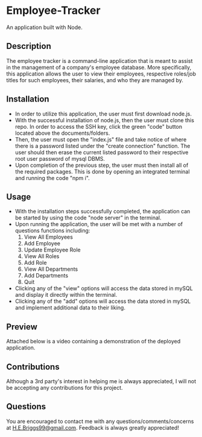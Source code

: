 # Employee-Tracker
An application built with Node.

## Description 
The employee tracker is a command-line application that is meant to assist in the management of a company's employee database. More specifically, this application allows the user to view their employees, respective roles/job titles for such employees, their salaries, and who they are managed by. 

## Installation 
- In order to utilize this application, the user must first download node.js.
- With the successful installation of node.js, then the user must clone this repo. In order to access the SSH key, click the green "code" button located above the documents/folders. 
- Then, the user must open the "index.js" file and take notice of where there is a password listed under the "create connection" function. The user should then erase the current listed password to their respective root user password of mysql DBMS.
- Upon completion of the previous step, the user must then install all of the required packages. This is done by opening an integrated terminal and running the code "npm i".

## Usage
- With the installation steps successfully completed, the application can be started by using the code "node server" in the terminal.
- Upon running the application, the user will be met with a number of questions functions including:
    1. View All Employees
    2. Add Employee
    3. Update Employee Role
    4. View All Roles
    5. Add Role
    6. View All Departments
    7. Add Departments
    8. Quit
- Clicking any of the "view" options will access the data stored in mySQL and display it directly within the terminal.
- Clicking any of the "add" options will access the data stored in mySQL and implement additional data to their liking. 

## Preview 
Attached below is a video containing a demonstration of the deployed application.

## Contributions
Although a 3rd party's interest in helping me is always appreciated, I will not be accepting any contributions for this project.

## Questions
You are encouraged to contact me with any questions/comments/concerns at H.E.Briggs99@gmail.com. Feedback is always greatly appreciated!